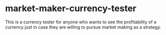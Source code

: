 # market-maker-currency-tester
This is a currency tester for anyone who wants to see the profitability of a currency just in case they are willing to pursue market making as a strategy.
